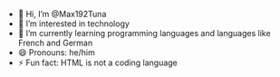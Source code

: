 - 👋 Hi, I’m @Max192Tuna
- 👀 I’m interested in technology
- 🌱 I’m currently learning programming languages and languages like French and German
- 😄 Pronouns: he/him
- ⚡ Fun fact: HTML is not a coding language

<!---
Max192Tuna/Max192Tuna is a ✨ special ✨ repository because its `README.md` (this file) appears on your GitHub profile.
You can click the Preview link to take a look at your changes.
--->
